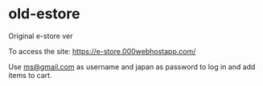 # old-estore
Original e-store ver

To access the site: https://e-store.000webhostapp.com/

Use ms@gmail.com as username and japan as password to log in and add items to cart.
